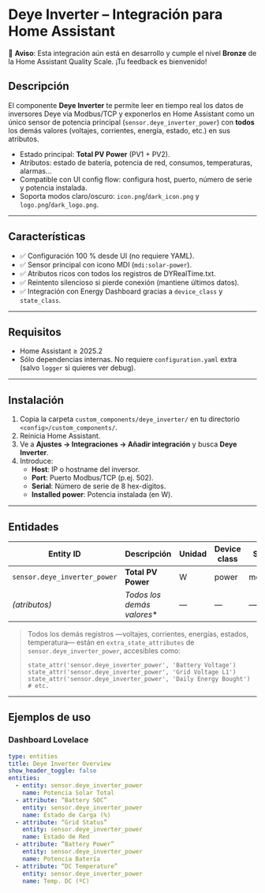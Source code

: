 # Deye Inverter – Integración para Home Assistant

📢 **Aviso**: Esta integración aún está en desarrollo y cumple el nivel **Bronze** de la Home Assistant Quality Scale. ¡Tu feedback es bienvenido!

## Descripción

El componente **Deye Inverter** te permite leer en tiempo real los datos de inversores Deye vía Modbus/TCP y exponerlos en Home Assistant como un único sensor de potencia principal (`sensor.deye_inverter_power`) con **todos** los demás valores (voltajes, corrientes, energía, estado, etc.) en sus atributos.

- Estado principal: **Total PV Power** (PV1 + PV2).  
- Atributos: estado de batería, potencia de red, consumos, temperaturas, alarmas…  
- Compatible con UI config flow: configura host, puerto, número de serie y potencia instalada.  
- Soporta modos claro/oscuro: `icon.png`/`dark_icon.png` y `logo.png`/`dark_logo.png`.  

---

## Características

- ✅ Configuración 100 % desde UI (no requiere YAML).  
- ✅ Sensor principal con icono MDI (`mdi:solar-power`).  
- ✅ Atributos ricos con todos los registros de DYRealTime.txt.  
- ✅ Reintento silencioso si pierde conexión (mantiene últimos datos).  
- ✅ Integración con Energy Dashboard gracias a `device_class` y `state_class`.  

---

## Requisitos

- Home Assistant ≥ 2025.2  
- Sólo dependencias internas. No requiere `configuration.yaml` extra (salvo `logger` si quieres ver debug).  

---

## Instalación

1. Copia la carpeta `custom_components/deye_inverter/` en tu directorio `<config>/custom_components/`.  
2. Reinicia Home Assistant.  
3. Ve a **Ajustes → Integraciones → Añadir integración** y busca **Deye Inverter**.  
4. Introduce:
   - **Host**: IP o hostname del inversor.  
   - **Port**: Puerto Modbus/TCP (p.ej. 502).  
   - **Serial**: Número de serie de 8 hex-dígitos.  
   - **Installed power**: Potencia instalada (en W).  

---

## Entidades

| Entity ID                        | Descripción                 | Unidad | Device class | State class           |
| -------------------------------- | --------------------------- | ------ | ------------ | --------------------- |
| `sensor.deye_inverter_power`     | **Total PV Power**          | W      | power        | measurement           |
| *(atributos)*                    | _Todos los demás valores_*  | —      | —            | —                     |

> Todos los demás registros —voltajes, corrientes, energías, estados, temperatura— están en `extra_state_attributes` de `sensor.deye_inverter_power`, accesibles como:
> ```jinja
> state_attr('sensor.deye_inverter_power', 'Battery Voltage')
> state_attr('sensor.deye_inverter_power', 'Grid Voltage L1')
> state_attr('sensor.deye_inverter_power', 'Daily Energy Bought')
> # etc.
> ```

---

## Ejemplos de uso

### Dashboard Lovelace

```yaml
type: entities
title: Deye Inverter Overview
show_header_toggle: false
entities:
  - entity: sensor.deye_inverter_power
    name: Potencia Solar Total
  - attribute: “Battery SOC”
    entity: sensor.deye_inverter_power
    name: Estado de Carga (%)
  - attribute: “Grid Status”
    entity: sensor.deye_inverter_power
    name: Estado de Red
  - attribute: “Battery Power”
    entity: sensor.deye_inverter_power
    name: Potencia Batería
  - attribute: “DC Temperature”
    entity: sensor.deye_inverter_power
    name: Temp. DC (ºC)
